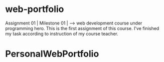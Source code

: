 # web-portfolio
Assignment 01 | Milestone 01 | --> web development course under programming hero.
This is the first assignment of this course. I've finished my task according to instruction of my course teacher. 
# PersonalWebPortfolio
